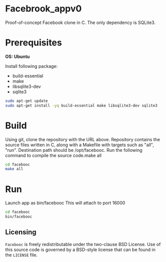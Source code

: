 # Facebrook_appv0

Proof-of-concept Facebook clone in C.
The only dependency is SQLite3.

# Prerequisites

**OS: Ubuntu**

Install following  package:  

  * build-essential
  * make
  * libsqlite3-dev
  * sqlite3
  
```bash
sudo apt-get update
sudo apt-get install -yq build-essential make libsqlite3-dev sqlite3
```

# Build

Using git, clone the repository with the URL above. Repository contains the source files written in C, along with a Makefile with targets such as "all", "run". Destination path should be /opt/facebooc.
Run the following command to compile the source code.make all

```bash
cd facebooc
make all
```

# Run 

Launch app as bin/facebooc This will attach to port 16000


```bash
cd facebooc
bin/facebooc
```



Licensing
---------
`Facebooc` is freely redistributable under the two-clause BSD License.
Use of this source code is governed by a BSD-style license that can be found
in the `LICENSE` file.
